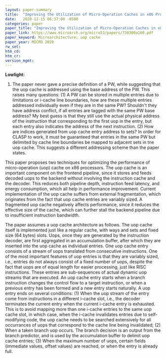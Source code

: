 ```yaml
---
layout: paper-summary
title:  "Improving the Utilization of Micro-Operation Caches in x86 Processors"
date:   2020-12-15 06:37:00 -0500
categories: paper
paper_title: "Improving the Utilization of Micro-Operation Caches in x86 Processors"
paper_link: https://www.microarch.org/micro53/papers/738300a160.pdf
paper_keyword: Microarchitecture; uop cache
paper_year: MICRO 2020
rw_set:
htm_cd:
htm_cr:
version_mgmt:
---
```


**Lowlight:**

1. The paper never gave a precise definition of a PW, while suggesting that the uop cache is addressed using the base 
   address of the PW. This raises many questions:
   (1) A PW can be stored in multiple entries due to limitations or i-cache line boundaries, how are these multiple
   entries addressed individually even if they are in the same PW?
   Shouldn't they have address conflict, if all entries are tagged with the same PW base address?
   My best guess is that they still use the actual physical address of the instruction that corresponding to the 
   first uop in the entry, but each entry also indicates the address of the next instruction.
   (2) How are indices generated from uop cache entry address to sets?
   In order for CLASP to work, it must be guaranteed that entries in the same PW but delimited by cache line
   boundaries be mapped to adjacent sets in tne uop cache.
   This suggests a different addressing scheme than the paper states.

This paper proposes two techniques for optimizing the performance of micro-operation (uop) cache on x86 processors.
The uop cache is an important component on the frontend pipeline, since it stores and feeds decoded uops to the 
backend without involving the instruction cache and the decoder. This reduces both pipeline depth, instruction feed
latency, and energy consumption, which all help in performance improvement.
Current implementation of the uop cache suffers from external fragmentation, which originates from the fact that uop
cache entries are variably sized. A fragmented uop cache negatively affects performance, since it reduces the effective 
size of the cache, which can further stall the backend pipeline due to insufficient instruction bandwidth.

The paper assumes a uop cache architecture as follows. The uop cache itself is implemented just like a regular cache,
with ways and sets and fixed size (64 bytes) slots. Uops, once they are generated by the instruction decoder, are 
first aggregated in an accumulation buffer, after which they are inserted into the uop cache as individual entries.
One uop cache entry consists of a stream of uops translated from consecutive instructions. 
One of the most important features of uop entries is that they are variably sized, i.e., entries do not always consist
of a fixed number of uops, despite the fact that uops are of equal length for easier processing, just like RISC
instructions.
These entries are sub-sequences of actual dynamic uop streams that are executed. An uop cache entry starts when a
branch instruction changes the control flow to a target instruction, or when a previous entry has been formed and
a new entry starts naturally. A uop entry ends on several conditions: (1) When the uop stream of the entry come from
instructions in a different i-cache slot, i.e., the decoder terminates the current entry when the current i-cache
entry is exhausted. This is to avoid mapping more than one i-cache entries to the same uop cache slot, in which case,
when the i-cache invalidates entries due to self-modifying code, the uop cache needs to be searched extensively for
all occurrances of uops that correspond to the cache line being invalidated; (2) When a taken branch uop occurs. 
The branch decision is an output from the branch predictor, and is used by the accumulation buffer to delimit
uop cache entries; (3) When the maximum number of uops, certain fields (immediate values, offset values) are
reached, or when the entry is already full.

